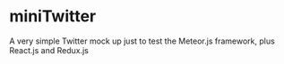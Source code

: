 # miniTwitter
A very simple Twitter mock up just to test the Meteor.js framework, plus React.js and Redux.js
